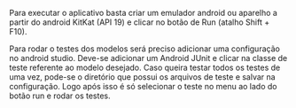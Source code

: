 Para executar o aplicativo basta criar um emulador android ou aparelho a partir do android KitKat (API 19) e
clicar no botão de Run (atalho Shift + F10).

Para rodar o testes dos modelos será preciso adicionar uma configuração no android studio. Deve-se adicionar um Android
JUnit e clicar na classe de teste referente ao modelo desejado. Caso queira testar todos os testes de uma vez, pode-se
o diretório que possui os arquivos de teste e salvar na configuração. Logo após isso é só selecionar o teste no menu
ao lado do botão run e rodar os testes.